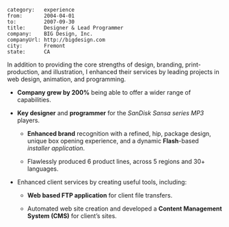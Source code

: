 ~~~
category:   experience
from:       2004-04-01
to:         2007-09-30
title:      Designer & Lead Programmer
company:    BIG Design, Inc.
companyUrl: http://bigdesign.com
city:       Fremont
state:      CA
~~~
In addition to providing the core strengths of design, branding,
print-production, and illustration, I enhanced their services by leading
projects in web design, animation, and programming.

- **Company grew by 200%** being able to offer a wider range of capabilities.

- **Key designer** and **programmer** for the *SanDisk Sansa series MP3*
  players.

  - **Enhanced brand** recognition with a refined, hip, package design, unique
    box opening experience, and a dynamic **Flash**-based *installer
    application*.

  - Flawlessly produced 6 product lines, across 5 regions and 30+ languages.

- Enhanced client services by creating useful tools, including:

  - **Web based FTP application** for client file transfers.

  - Automated web site creation and developed a **Content Management System
    (CMS)** for client’s sites.

